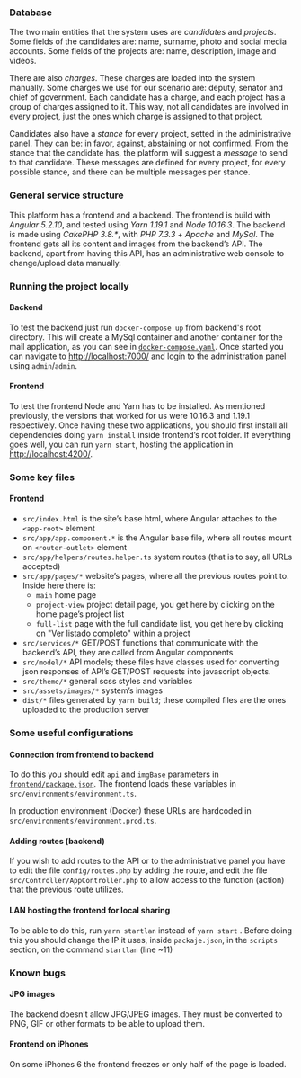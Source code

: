 ### Database
The two main entities that the system uses are *candidates* and *projects*. Some fields of the candidates are: name, surname, photo and social media accounts. Some fields of the projects are: name, description, image and videos.

There are also *charges*. These charges are loaded into the system manually. Some charges we use for our scenario are: deputy, senator and chief of government. Each candidate has a charge, and each project has a group of charges assigned to it. This way, not all candidates are involved in every project, just the ones which charge is assigned to that project.

Candidates also have a *stance* for every project, setted in the administrative panel. They can be: in favor, against, abstaining or not confirmed. From the stance that the candidate has, the platform will suggest a *message* to send to that candidate. These messages are defined for every project, for every possible stance, and there can be multiple messages per stance.

### General service structure
This platform has a frontend and a backend. The frontend is build with *Angular 5.2.10*, and tested using *Yarn 1.19.1* and *Node 10.16.3*. The backend is made using *CakePHP 3.8.\**, with *PHP 7.3.3* + *Apache* and *MySql*. The frontend gets all its content and images from the backend’s API. The backend, apart from having this API, has an administrative web console to change/upload data manually.

### Running the project locally
#### Backend
To test the backend just run `docker-compose up` from backend's root directory. This will create a MySql container and another container for the mail application, as you can see in [`docker-compose.yaml`](backend/docker-compose.yaml). Once started you can navigate to [http://localhost:7000/](http://localhost:7000/)  and login to the administration panel using `admin`/`admin`.

#### Frontend
To test the frontend Node and Yarn has to be installed. As mentioned previously, the versions that worked for us were 10.16.3 and 1.19.1 respectively. Once having these two applications, you should first install all dependencies doing `yarn install` inside frontend’s root folder. If everything goes well, you can run `yarn start`, hosting the application in [http://localhost:4200/](http://localhost:4200/).

### Some key files
#### Frontend
- `src/index.html` is the site’s base html, where Angular attaches to the `<app-root>` element
- `src/app/app.component.*` is the Angular base file, where all routes mount on `<router-outlet>` element
- `src/app/helpers/routes.helper.ts` system routes (that is to say, all URLs accepted)
- `src/app/pages/*` website’s pages, where all the previous routes point to. Inside here there is:
  - `main` home page 
  - `project-view` project detail page, you get here by clicking on the home page’s project list
  - `full-list` page with the full candidate list, you get here by clicking on "Ver listado completo" within a project
- `src/services/*` GET/POST functions that communicate with the backend’s API, they are called from Angular components
- `src/model/*` API models; these files have classes used for converting json responses of API’s GET/POST requests into javascript objects.
- `src/theme/*` general scss styles and variables
- `src/assets/images/*` system’s images
- `dist/*` files generated by `yarn build`; these compiled files are the ones uploaded to the production server

### Some useful configurations
#### Connection from frontend to backend
To do this you should edit  `api` and `imgBase` parameters in [`frontend/package.json`](frontend/package.json). The frontend loads these variables in `src/environments/environment.ts`.

In production environment (Docker) these URLs are hardcoded in `src/environments/environment.prod.ts`. 

#### Adding routes (backend)
If you wish to add routes to the API or to the administrative panel you have to edit the file `config/routes.php` by adding the route, and edit the file `src/Controller/AppController.php` to allow access to the function (action) that the previous route utilizes.

#### LAN hosting the frontend for local sharing
To be able to do this, run  `yarn startlan` instead of `yarn start` . Before doing this you should change the IP it uses, inside `packaje.json`, in the `scripts` section, on the command `startlan` (line ~11)

### Known bugs
#### JPG images
The backend doesn’t allow JPG/JPEG images. They must be converted to PNG, GIF or other formats to be able to upload them.

#### Frontend on iPhones
On some iPhones 6 the frontend freezes or only half of the page is loaded.
